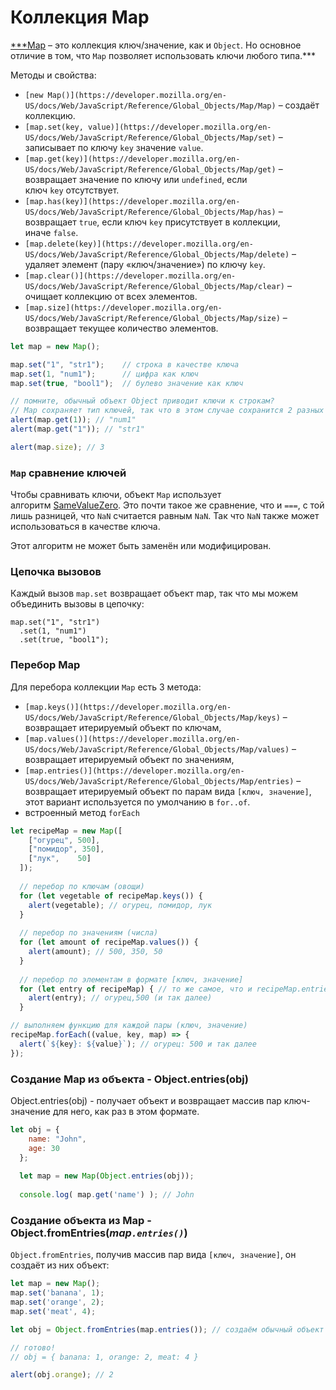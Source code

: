 # Коллекция Map

[***Map](https://developer.mozilla.org/en-US/docs/Web/JavaScript/Reference/Global_Objects/Map) – это коллекция ключ/значение, как и `Object`. Но основное отличие в том, что `Map` позволяет использовать ключи любого типа.***

Методы и свойства:

- `[new Map()](https://developer.mozilla.org/en-US/docs/Web/JavaScript/Reference/Global_Objects/Map/Map)` – создаёт коллекцию.
- `[map.set(key, value)](https://developer.mozilla.org/en-US/docs/Web/JavaScript/Reference/Global_Objects/Map/set)` – записывает по ключу `key` значение `value`.
- `[map.get(key)](https://developer.mozilla.org/en-US/docs/Web/JavaScript/Reference/Global_Objects/Map/get)` – возвращает значение по ключу или `undefined`, если ключ `key` отсутствует.
- `[map.has(key)](https://developer.mozilla.org/en-US/docs/Web/JavaScript/Reference/Global_Objects/Map/has)` – возвращает `true`, если ключ `key` присутствует в коллекции, иначе `false`.
- `[map.delete(key)](https://developer.mozilla.org/en-US/docs/Web/JavaScript/Reference/Global_Objects/Map/delete)` – удаляет элемент (пару «ключ/значение») по ключу `key`.
- `[map.clear()](https://developer.mozilla.org/en-US/docs/Web/JavaScript/Reference/Global_Objects/Map/clear)` – очищает коллекцию от всех элементов.
- `[map.size](https://developer.mozilla.org/en-US/docs/Web/JavaScript/Reference/Global_Objects/Map/size)` – возвращает текущее количество элементов.

```jsx
let map = new Map();

map.set("1", "str1");    // строка в качестве ключа
map.set(1, "num1");      // цифра как ключ
map.set(true, "bool1");  // булево значение как ключ

// помните, обычный объект Object приводит ключи к строкам?
// Map сохраняет тип ключей, так что в этом случае сохранится 2 разных значения:
alert(map.get(1)); // "num1"
alert(map.get("1")); // "str1"

alert(map.size); // 3
```

### **`Map` сравнение ключей**

Чтобы сравнивать ключи, объект `Map` использует алгоритм [SameValueZero](https://tc39.github.io/ecma262/#sec-samevaluezero). Это почти такое же сравнение, что и `===`, с той лишь разницей, что `NaN` считается равным `NaN`. Так что `NaN` также может использоваться в качестве ключа.

Этот алгоритм не может быть заменён или модифицирован.

### **Цепочка вызовов**

Каждый вызов `map.set` возвращает объект map, так что мы можем объединить вызовы в цепочку:

```
map.set("1", "str1")
  .set(1, "num1")
  .set(true, "bool1");
```

### Перебор Map

Для перебора коллекции `Map` есть 3 метода:

- `[map.keys()](https://developer.mozilla.org/en-US/docs/Web/JavaScript/Reference/Global_Objects/Map/keys)` – возвращает итерируемый объект по ключам,
- `[map.values()](https://developer.mozilla.org/en-US/docs/Web/JavaScript/Reference/Global_Objects/Map/values)` – возвращает итерируемый объект по значениям,
- `[map.entries()](https://developer.mozilla.org/en-US/docs/Web/JavaScript/Reference/Global_Objects/Map/entries)` – возвращает итерируемый объект по парам вида `[ключ, значение]`, этот вариант используется по умолчанию в `for..of`.
- встроенный метод `forEach`

```jsx
let recipeMap = new Map([
    ["огурец", 500],
    ["помидор", 350],
    ["лук",    50]
  ]);
  
  // перебор по ключам (овощи)
  for (let vegetable of recipeMap.keys()) {
    alert(vegetable); // огурец, помидор, лук
  }
  
  // перебор по значениям (числа)
  for (let amount of recipeMap.values()) {
    alert(amount); // 500, 350, 50
  }
  
  // перебор по элементам в формате [ключ, значение]
  for (let entry of recipeMap) { // то же самое, что и recipeMap.entries()
    alert(entry); // огурец,500 (и так далее)
  }

// выполняем функцию для каждой пары (ключ, значение)
recipeMap.forEach((value, key, map) => {
  alert(`${key}: ${value}`); // огурец: 500 и так далее
});
```

### Создание Map из объекта - Object.entries(obj)

Object.entries(obj) -  получает объект и возвращает массив пар ключ-значение для него, как раз в этом формате.

```jsx
let obj = {
    name: "John",
    age: 30
  };
  
  let map = new Map(Object.entries(obj));
  
  console.log( map.get('name') ); // John
```

### Создание объекта из Map   - Object.fromEntries(*map`.entries()`*)

`Object.fromEntries`, получив массив пар вида `[ключ, значение]`, он создаёт из них объект:

```jsx
let map = new Map();
map.set('banana', 1);
map.set('orange', 2);
map.set('meat', 4);

let obj = Object.fromEntries(map.entries()); // создаём обычный объект (*)

// готово!
// obj = { banana: 1, orange: 2, meat: 4 }

alert(obj.orange); // 2
```
